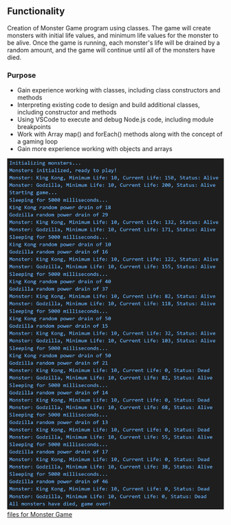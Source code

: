 ## Functionality

Creation of Monster Game program using classes. The game will create monsters with initial life values, and minimum life values for the monster to be alive. Once the game is running, each monster's life will be drained by a random amount, and the game will continue until all of the monsters have died.

### Purpose

- Gain experience working with classes, including class constructors and methods
- Interpreting existing code to design and build additional classes, including constructor and methods
- Using VSCode to execute and debug Node.js code, including module breakpoints
- Work with Array map() and forEach() methods along with the concept of a gaming loop
- Gain more experience working with objects and arrays

![Screenshot](MonsterGameSampleOutput.png)
[files for Monster Game](https://github.com/Jiah-design/cit281-p5)


